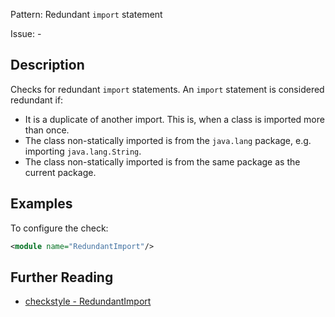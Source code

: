 Pattern: Redundant `import` statement

Issue: -

## Description

Checks for redundant `import` statements. An `import` statement is considered redundant if: 

  - It is a duplicate of another import. This is, when a class is imported more than once. 
  - The class non-statically imported is from the `java.lang` package, e.g. importing `java.lang.String`. 
  - The class non-statically imported is from the same package as the current package. 

## Examples

To configure the check: 


```xml
<module name="RedundantImport"/>
```

## Further Reading

* [checkstyle - RedundantImport](http://checkstyle.sourceforge.net/config_imports.html#RedundantImport)

